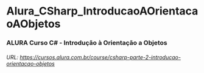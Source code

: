 # Alura_CSharp_IntroducaoAOrientacaoAObjetos
### ALURA Curso C# - Introdução à Orientação a Objetos

###### URL: https://cursos.alura.com.br/course/csharp-parte-2-introducao-orientacao-objetos
